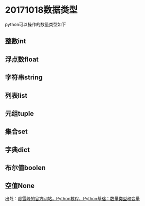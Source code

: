 # 20171018数据类型

python可以操作的数量类型如下

## 整数int

## 浮点数float

## 字符串string

## 列表list

## 元组tuple

## 集合set

## 字典dict

## 布尔值boolen

## 空值None

出处：[廖雪峰的官方网站，Python教程，Python基础：数量类型和变量](https://www.liaoxuefeng.com/wiki/0014316089557264a6b348958f449949df42a6d3a2e542c000/001431658624177ea4f8fcb06bc4d0e8aab2fd7aa65dd95000)





## 